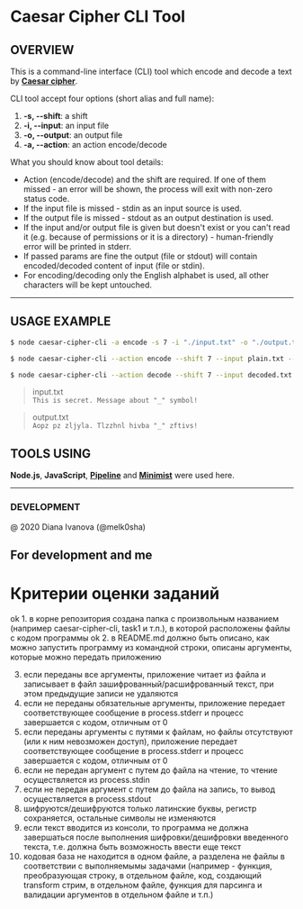 # Caesar Cipher CLI Tool

## OVERVIEW

This is a command-line interface (CLI) tool which encode and decode a text by **[Caesar cipher](https://en.wikipedia.org/wiki/Caesar_cipher)**.

CLI tool accept four options (short alias and full name):

1.  **-s, --shift**: a shift
2.  **-i, --input**: an input file
3.  **-o, --output**: an output file
4.  **-a, --action**: an action encode/decode

What you should know about tool details:

- Action (encode/decode) and the shift are required. If one of them missed - an error will be shown, the process will exit with non-zero status code.
- If the input file is missed - stdin as an input source is used.
- If the output file is missed - stdout as an output destination is used.
- If the input and/or output file is given but doesn't exist or you can't read it (e.g. because of permissions or it is a directory) - human-friendly error will be printed in stderr.
- If passed params are fine the output (file or stdout) will contain encoded/decoded content of input (file or stdin).
- For encoding/decoding only the English alphabet is used, all other characters will be kept untouched.

---

## USAGE EXAMPLE

```bash
$ node caesar-cipher-cli -a encode -s 7 -i "./input.txt" -o "./output.txt"
```

```bash
$ node caesar-cipher-cli --action encode --shift 7 --input plain.txt --output encoded.txt
```

```bash
$ node caesar-cipher-cli --action decode --shift 7 --input decoded.txt --output plain.txt
```

> input.txt  
> `This is secret. Message about "_" symbol!`

> output.txt  
> `Aopz pz zljyla. Tlzzhnl hivba "_" zftivs!`

## TOOLS USING

**Node.js**, **JavaScript**, **[Pipeline](https://nodejs.org/api/stream.html#stream_stream_pipeline_source_transforms_destination_callback)** and **[Minimist](https://www.npmjs.com/package/minimist)** were used here.

---

### DEVELOPMENT

@ 2020 Diana Ivanova (@melk0sha)

## For development and me

# Критерии оценки заданий

ok 1. в корне репозитория создана папка с произвольным названием (например caesar-cipher-cli, task1 и т.п.), в которой расположены файлы с кодом программы
ok 2. в README.md должно быть описано, как можно запустить программу из командной строки, описаны аргументы, которые можно передать приложению

3. если переданы все аргументы, приложение читает из файла и записывает в файл зашифрованный/расшифрованный текст, при этом предыдущие записи не удаляются
4. если не переданы обязательные аргументы, приложение передает соответствующее сообщение в process.stderr и прoцесс завершается с кодом, отличным от 0
5. если переданы аргументы с путями к файлам, но файлы отсутствуют (или к ним невозможен доступ), приложение передает соответствующее сообщение в process.stderr и прoцесс завершается с кодом, отличным от 0
6. если не передан аргумент с путем до файла на чтение, то чтение осуществляется из process.stdin
7. если не передан аргумент с путем до файла на запись, то вывод осуществляется в process.stdout
8. шифруются/дешифруются только латинские буквы, регистр сохраняется, остальные символы не изменяются
9. если текст вводится из консоли, то программа не должна завершаться после выполнения шифровки/дешифровки введенного текста, т.е. должна быть возможность ввести еще текст
10. кодовая база не находится в одном файле, а разделена не файлы в соответствии с выполняемымы задачами (например - функция, преобразующая строку, в отдельном файле, код, создающий transform стрим, в отдельном файле, функция для парсинга и валидации аргументов в отдельном файле и т.п.)
